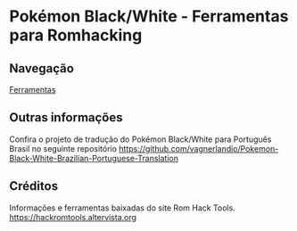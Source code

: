 # Pokémon Black/White - Ferramentas para Romhacking

## Navegação
[Ferramentas](FERRAMENTAS.md)

## Outras informações
Confira o projeto de tradução do Pokémon Black/White para Português Brasil no seguinte repositório
https://github.com/vagnerlandio/Pokemon-Black-White-Brazilian-Portuguese-Translation

## Créditos
Informações e ferramentas baixadas do site Rom Hack Tools.
https://hackromtools.altervista.org
